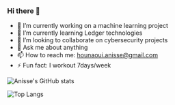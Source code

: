 ### Hi there 👋

<!--
**AnisseHounaoui/AnisseHounaoui** is a ✨ _special_ ✨ repository because its `README.md` (this file) appears on your GitHub profile.
-->


- 🔭 I’m currently working on a machine learning project
- 🌱 I’m currently learning Ledger technologies
- 👯 I’m looking to collaborate on cybersecurity projects
- 💬 Ask me about anything
- 📫 How to reach me: hounaoui.anisse@gmail.com
- ⚡ Fun fact: I workout 7days/week




![Anisse's GitHub stats](https://github-readme-stats.vercel.app/api?username=AnisseHounaoui)



![Top Langs](https://github-readme-stats.vercel.app/api/top-langs/?username=AnisseHounaoui&layout=compact)


